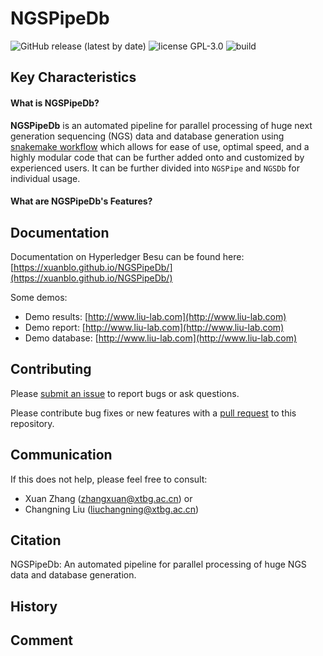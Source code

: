 # NGSPipeDb

![GitHub release (latest by date)](https://img.shields.io/github/v/release/xuanblo/NGSPipeDb)
![license GPL-3.0](https://img.shields.io/github/license/xuanblo/NGSPipeDb)
![build](https://img.shields.io/travis/com/xuanblo/NGSPipeDb)

## Key Characteristics

#### What is NGSPipeDb?

__NGSPipeDb__ is an automated pipeline for parallel processing of huge next generation sequencing (NGS) data and database generation using [snakemake workflow](https://snakemake.readthedocs.io/en/stable/index.html) which allows for ease of use, optimal speed, and a highly modular code that can be further added onto and customized by experienced users. It can be further divided into `NGSPipe` and `NGSDb` for individual usage.

#### What are NGSPipeDb's Features?

## Documentation

Documentation on Hyperledger Besu can be found here: [https://xuanblo.github.io/NGSPipeDb/](https://xuanblo.github.io/NGSPipeDb/)

Some demos:
- Demo results: [http://www.liu-lab.com](http://www.liu-lab.com)
- Demo report: [http://www.liu-lab.com](http://www.liu-lab.com)
- Demo database: [http://www.liu-lab.com](http://www.liu-lab.com)

## Contributing

Please [submit an issue](https://github.com/xuanblo/NGSPipeDb/issues) to report bugs or ask questions.

Please contribute bug fixes or new features with a [pull request](https://github.com/xuanblo/NGSPipeDb/pulls) to this
repository.

## Communication

If this does not help, please feel free to consult:
* Xuan Zhang ([zhangxuan@xtbg.ac.cn](mailto:zhangxuan@xtbg.ac.cn)) or
* Changning Liu ([liuchangning@xtbg.ac.cn](mailto:liuchangning@xtbg.ac.cn))

## Citation
NGSPipeDb: An automated pipeline for parallel processing of huge NGS data and database generation.

## History

## Comment
